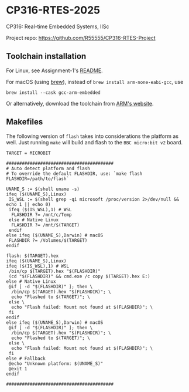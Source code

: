 # CP316-RTES-2025

CP316: Real-time Embedded Systems, IISc

Project repo: <https://github.com/R55555/CP316-RTES-Project>

## Toolchain installation

For Linux, see Assignment-1's [README](./Assignments/Assignment-1/files/README.md).

For macOS (using [brew](https://brew.sh/)), instead of `brew install arm-none-eabi-gcc`, use

```shell
brew install --cask gcc-arm-embedded
```

Or alternatively, download the toolchain from [ARM's website](https://developer.arm.com/downloads/-/arm-gnu-toolchain-downloads).

## Makefiles

The following version of `flash` takes into considerations the platform as well.
Just running `make` will build and flash to the `BBC micro:bit v2` board.

```make
TARGET = MICROBIT

#########################################
# Auto detect platform and flash
# To override the default FLASHDIR, use: `make flash FLASHDIR=/path/to/flash`

UNAME_S := $(shell uname -s)
ifeq ($(UNAME_S),Linux)
 IS_WSL := $(shell grep -qi microsoft /proc/version 2>/dev/null && echo 1 || echo 0)
 ifeq ($(IS_WSL),1) # WSL
  FLASHDIR ?= /mnt/c/Temp
 else # Native Linux
  FLASHDIR ?= /mnt/$(TARGET)
 endif
else ifeq ($(UNAME_S),Darwin) # macOS
 FLASHDIR ?= /Volumes/$(TARGET)
endif

flash: $(TARGET).hex
ifeq ($(UNAME_S),Linux)
ifeq ($(IS_WSL),1) # WSL
 /bin/cp $(TARGET).hex "$(FLASHDIR)"
 (cd "$(FLASHDIR)" && cmd.exe /c copy $(TARGET).hex E:)
else # Native Linux
 @if [ -d "$(FLASHDIR)" ]; then \
  /bin/cp $(TARGET).hex "$(FLASHDIR)"; \
  echo "Flashed to $(TARGET)"; \
 else \
  echo "Flash failed: Mount not found at $(FLASHDIR)"; \
 fi
endif
else ifeq ($(UNAME_S),Darwin) # macOS
 @if [ -d "$(FLASHDIR)" ]; then \
  /bin/cp $(TARGET).hex "$(FLASHDIR)"; \
  echo "Flashed to $(TARGET)"; \
 else \
  echo "Flash failed: Mount not found at $(FLASHDIR)"; \
 fi
else # Fallback
 @echo "Unknown platform: $(UNAME_S)"
 @exit 1
endif

#########################################
```
